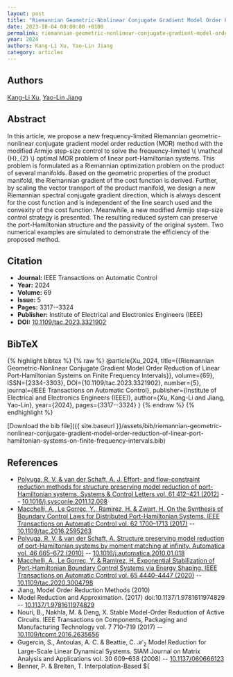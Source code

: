 ```yaml
---
layout: post
title: "Riemannian Geometric-Nonlinear Conjugate Gradient Model Order Reduction of Linear Port-Hamiltonian Systems on Finite Frequency Intervals"
date: 2023-10-04 00:00:00 +0100
permalink: riemannian-geometric-nonlinear-conjugate-gradient-model-order-reduction-of-linear-port-hamiltonian-systems-on-finite-frequency-intervals
year: 2024
authors: Kang-Li Xu, Yao-Lin Jiang
category: articles
---
```

 
## Authors
[Kang-Li Xu](authors/kangli-xu), [Yao-Lin Jiang](authors/yaolin-jiang)
 
## Abstract
In this article, we propose a new frequency-limited Riemannian geometric-nonlinear conjugate gradient model order reduction (MOR) method with the modified Armijo step-size control to solve the frequency-limited \\( \mathcal {H}_{2} \\) optimal MOR problem of linear port-Hamiltonian systems. This problem is formulated as a Riemannian optimization problem on the product of several manifolds. Based on the geometric properties of the product manifold, the Riemannian gradient of the cost function is derived. Further, by scaling the vector transport of the product manifold, we design a new Riemannian spectral conjugate gradient direction, which is always descent for the cost function and is independent of the line search used and the convexity of the cost function. Meanwhile, a new modified Armijo step-size control strategy is presented. The resulting reduced system can preserve the port-Hamiltonian structure and the passivity of the original system. Two numerical examples are simulated to demonstrate the efficiency of the proposed method.
 
## Citation
- **Journal:** IEEE Transactions on Automatic Control
- **Year:** 2024
- **Volume:** 69
- **Issue:** 5
- **Pages:** 3317--3324
- **Publisher:** Institute of Electrical and Electronics Engineers (IEEE)
- **DOI:** [10.1109/tac.2023.3321902](https://doi.org/10.1109/tac.2023.3321902)
 
## BibTeX
{% highlight bibtex %}
{% raw %}
@article{Xu_2024,
  title={{Riemannian Geometric-Nonlinear Conjugate Gradient Model Order Reduction of Linear Port-Hamiltonian Systems on Finite Frequency Intervals}},
  volume={69},
  ISSN={2334-3303},
  DOI={10.1109/tac.2023.3321902},
  number={5},
  journal={IEEE Transactions on Automatic Control},
  publisher={Institute of Electrical and Electronics Engineers (IEEE)},
  author={Xu, Kang-Li and Jiang, Yao-Lin},
  year={2024},
  pages={3317--3324}
}
{% endraw %}
{% endhighlight %}
 
[Download the bib file]({{ site.baseurl }}/assets/bib/riemannian-geometric-nonlinear-conjugate-gradient-model-order-reduction-of-linear-port-hamiltonian-systems-on-finite-frequency-intervals.bib)
 
## References
- [Polyuga, R. V. & van der Schaft, A. J. Effort- and flow-constraint reduction methods for structure preserving model reduction of port-Hamiltonian systems. Systems &amp; Control Letters vol. 61 412–421 (2012)](effort-and-flow-constraint-reduction-methods-for-structure-preserving-model-reduction-of-port-hamiltonian-systems) -- [10.1016/j.sysconle.2011.12.008](https://doi.org/10.1016/j.sysconle.2011.12.008)
- [Macchelli, A., Le Gorrec, Y., Ramirez, H. & Zwart, H. On the Synthesis of Boundary Control Laws for Distributed Port-Hamiltonian Systems. IEEE Transactions on Automatic Control vol. 62 1700–1713 (2017)](on-the-synthesis-of-boundary-control-laws-for-distributed-port-hamiltonian-systems) -- [10.1109/tac.2016.2595263](https://doi.org/10.1109/tac.2016.2595263)
- [Polyuga, R. V. & van der Schaft, A. Structure preserving model reduction of port-Hamiltonian systems by moment matching at infinity. Automatica vol. 46 665–672 (2010)](structure-preserving-model-reduction-of-port-hamiltonian-systems-by-moment-matching-at-infinity) -- [10.1016/j.automatica.2010.01.018](https://doi.org/10.1016/j.automatica.2010.01.018)
- [Macchelli, A., Le Gorrec, Y. & Ramirez, H. Exponential Stabilization of Port-Hamiltonian Boundary Control Systems via Energy Shaping. IEEE Transactions on Automatic Control vol. 65 4440–4447 (2020)](exponential-stabilization-of-port-hamiltonian-boundary-control-systems-via-energy-shaping) -- [10.1109/tac.2020.3004798](https://doi.org/10.1109/tac.2020.3004798)
- Jiang, Model Order Reduction Methods (2010)
- Model Reduction and Approximation. (2017) doi:10.1137/1.9781611974829 -- [10.1137/1.9781611974829](https://doi.org/10.1137/1.9781611974829)
- Nouri, B., Nakhla, M. & Deng, X. Stable Model-Order Reduction of Active Circuits. IEEE Transactions on Components, Packaging and Manufacturing Technology vol. 7 710–719 (2017) -- [10.1109/tcpmt.2016.2635656](https://doi.org/10.1109/tcpmt.2016.2635656)
- Gugercin, S., Antoulas, A. C. & Beattie, C. $\mathcal{H}_2$ Model Reduction for Large-Scale Linear Dynamical Systems. SIAM Journal on Matrix Analysis and Applications vol. 30 609–638 (2008) -- [10.1137/060666123](https://doi.org/10.1137/060666123)
- Benner, P. & Breiten, T. Interpolation-Based ${